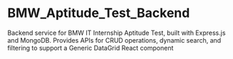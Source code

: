 # BMW_Aptitude_Test_Backend
Backend service for BMW IT Internship Aptitude Test, built with Express.js and MongoDB. Provides APIs for CRUD operations, dynamic search, and filtering to support a Generic DataGrid React component
